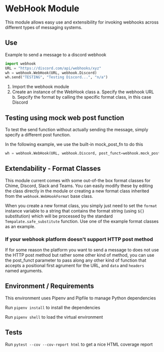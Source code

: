 # WebHook Module
This module allows easy use and extensibility for invoking webhooks across different types of messaging systems.

## Use

Example to send a message to a discord webhook
```python
import webhook
URL = "https://discord.com/api/webhooks/xyz"
wh = webhook.WebHook(URL, webhook.Discord)
wh.send("TESTING", "Testing Discord...", "n/a")
```
1. Import the webhook module
2. Create an instance of the WebHook class
    a. Specify the webhook URL
    b. Sepcify the format by calling the specific format class, in this case Discord


## Testing using mock web post function
To test the send function without actually sending the message, simply specify a different post function.

In the following example, we use the built-in mock_post_fn to do this
```python
wh = webhook.WebHook(URL, webhook.Discord, post_funct=webhook.mock_post_fn)
```

## Extendability - Format Classes
This module current comes with some out-of-the box format classes for Chime, Discord, Slack and Teams. You can easily modify these by editing the class directly in the module or creating a new format class inherited from the `webhook.WebHookFormat` base class. 

When you create a new format class, you simply just need to set the `format` instance variable to a string that contains the format string (using `${}` substitution) which will be processed by the standard `Tempalate.safe_substitute` function.  Use one of the example format classes as an example.


### If your webhook platform doesn't support HTTP post method
If for some reason the platform you want to send a message to does not use the HTTP post method but rather some other kind of method, you can use the post_funct parameter to pass along any other kind of function that accepts a positional first agrument for the URL, and `data` and `headers` named arguments.

## Environment / Requirements
This environment uses Pipenv and Pipfile to manage Python dependencies

Run `pipenv install` to install the dependencies

Run `pipenv shell` to load the virtual environment


## Tests

Run `pytest --cov --cov-report html` to get a nice HTML coverage report

